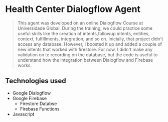 # Health Center Dialogflow Agent
>This agent was developed on an online Dialogflow Course at Universidade Global. During the training, we could practice some useful skills like the creation of 
>intents,followup intents, entities, context, fulfillments, integration, and so on. Inicially, that project didn't access any database. However, I boosted it up
>and added a couple of new intents that worked with firestore. For now, I didn't make any validation on te recording on the database, but the code is useful to 
>understand how the integration between Dialogflow and Firebase works.

## Technologies used
- Google Dialogflow
- Google Firebase
    - Firestore Databse
    - Firebase Functions
- Javascript
